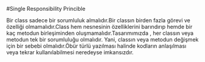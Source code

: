 #Single Responsibility Princible

Bir class sadece bir sorumluluk almalıdır.Bir classın birden fazla görevi ve özelliği olmamalıdır.Class hem nesnesinin özelliklerini barındırıp hemde bir kaç metodun birleşiminden oluşmamalıdır.Tasarımımızda , her classın veya metodun tek bir sorumluluğu olmalıdır. Yani, classın veya metodun değişmek için bir sebebi olmalıdır.Öbür türlü yazılması halinde kodların anlaşılması veya tekrar kullanılabilmesi neredeyse  imkansızdır.
